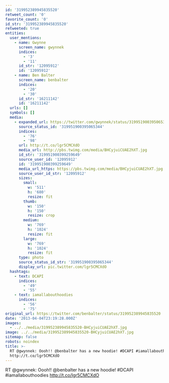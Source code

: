 ```yaml
---
id: '319952389945835520'
retweet_count: '0'
favorite_count: '0'
id_str: '319952389945835520'
retweeted: true
entities:
  user_mentions:
    - name: Gwynne
      screen_name: gwynnek
      indices:
        - '3'
        - '11'
      id_str: '12095912'
      id: '12095912'
    - name: Ben Balter
      screen_name: benbalter
      indices:
        - '20'
        - '30'
      id_str: '16211142'
      id: '16211142'
  urls: []
  symbols: []
  media:
    - expanded_url: https://twitter.com/gwynnek/status/319951900395065344/photo/1
      source_status_id: '319951900395065344'
      indices:
        - '76'
        - '98'
      url: http://t.co/lgr5CMCXdO
      media_url: http://pbs.twimg.com/media/BHCyjuiCUAE2hXT.jpg
      id_str: '319951900399259649'
      source_user_id: '12095912'
      id: '319951900399259649'
      media_url_https: https://pbs.twimg.com/media/BHCyjuiCUAE2hXT.jpg
      source_user_id_str: '12095912'
      sizes:
        small:
          w: '511'
          h: '680'
          resize: fit
        thumb:
          w: '150'
          h: '150'
          resize: crop
        medium:
          w: '769'
          h: '1024'
          resize: fit
        large:
          w: '769'
          h: '1024'
          resize: fit
      type: photo
      source_status_id_str: '319951900395065344'
      display_url: pic.twitter.com/lgr5CMCXdO
  hashtags:
    - text: DCAPI
      indices:
        - '49'
        - '55'
    - text: iamallabouthoodies
      indices:
        - '56'
        - '75'
original_url: https://twitter.com/benbalter/status/319952389945835520
date: '2013-04-04T23:19:28.000Z'
images:
  - ../../media/319952389945835520-BHCyjuiCUAE2hXT.jpg
image: ../../media/319952389945835520-BHCyjuiCUAE2hXT.jpg
sitemap: false
robots: noindex
title: >-
  RT @gwynnek: Oooh!! @benbalter has a new hoodie! #DCAPI #iamallabouthoodies
  http://t.co/lgr5CMCXdO
---
```


RT @gwynnek: Oooh!! @benbalter has a new hoodie! #DCAPI #iamallabouthoodies http://t.co/lgr5CMCXdO